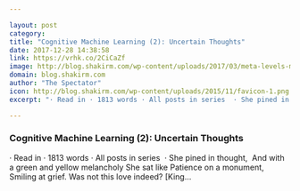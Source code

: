 ```yaml
---

layout: post
category: 
title: "Cognitive Machine Learning (2): Uncertain Thoughts"
date: 2017-12-28 14:38:58
link: https://vrhk.co/2CiCaZf
image: http://blog.shakirm.com/wp-content/uploads/2017/03/meta-levels-model.png
domain: blog.shakirm.com
author: "The Spectator"
icon: http://blog.shakirm.com/wp-content/uploads/2015/11/favicon-1.png
excerpt: "· Read in · 1813 words · All posts in series  · She pined in thought,  And with a green and yellow melancholy She sat like Patience on a monument,  Smiling at grief. Was not this love indeed? [King…"

---
```


### Cognitive Machine Learning (2): Uncertain Thoughts

· Read in · 1813 words · All posts in series  · She pined in thought,  And with a green and yellow melancholy She sat like Patience on a monument,  Smiling at grief. Was not this love indeed? [King…